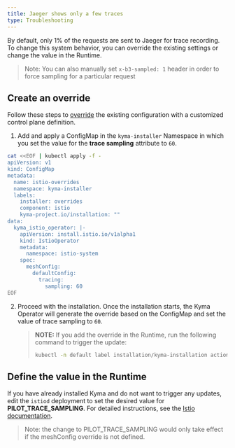 ```yaml
---
title: Jaeger shows only a few traces
type: Troubleshooting
---
```


By default, only 1% of the requests are sent to Jaeger for trace recording. To change this system behavior, you can override the existing settings or change the value in the Runtime.

> Note: You can also manually set `x-b3-sampled: 1` header in order to force sampling for a particular request 

## Create an override

Follow these steps to [override](/root/kyma/#configuration-helm-overrides-for-kyma-installation) the existing configuration with a customized control plane definition.

1. Add and apply a ConfigMap in the `kyma-installer` Namespace in which you set the value for the **trace sampling** attribute to `60`.

```bash
cat <<EOF | kubectl apply -f -
apiVersion: v1
kind: ConfigMap
metadata:
  name: istio-overrides
  namespace: kyma-installer
  labels:
    installer: overrides
    component: istio
    kyma-project.io/installation: ""
data:
  kyma_istio_operator: |-
    apiVersion: install.istio.io/v1alpha1
    kind: IstioOperator
    metadata:
      namespace: istio-system
    spec:
      meshConfig:
        defaultConfig:
          tracing:
            sampling: 60
EOF
```

2. Proceed with the installation. Once the installation starts, the Kyma Operator will generate the override based on the ConfigMap and set the value of trace sampling to `60`.

    >**NOTE:** If you add the override in the Runtime, run the following command to trigger the update:
    > ```bash
    > kubectl -n default label installation/kyma-installation action=install
    > ```

## Define the value in the Runtime

If you have already installed Kyma and do not want to trigger any updates, edit the `istiod` deployment to set the desired value for **PILOT_TRACE_SAMPLING**. For detailed instructions, see the [Istio documentation](https://istio.io/latest/docs/tasks/observability/distributed-tracing/configurability/#customizing-trace-sampling).

> Note: the change to PILOT_TRACE_SAMPLING would only take effect if the meshConfig override is not defined.
